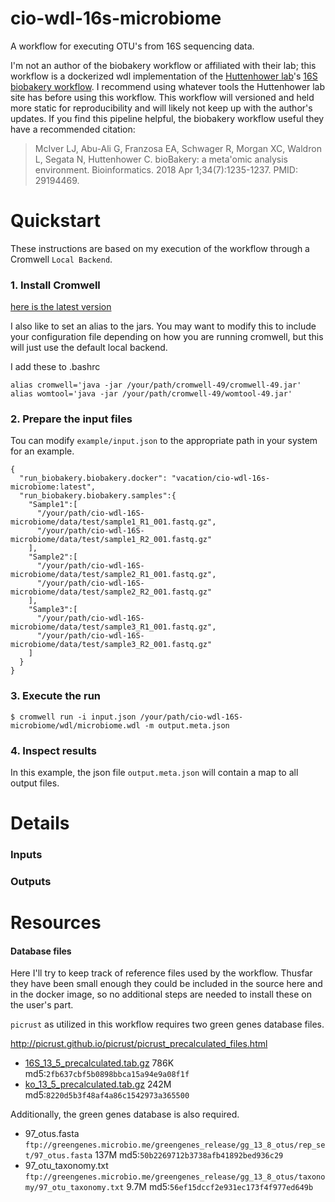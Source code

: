 # cio-wdl-16s-microbiome

A workflow for executing OTU's from 16S sequencing data.

I'm not an author of the biobakery workflow or affiliated with their lab; this workflow is a dockerized wdl implementation of the [Huttenhower lab](http://huttenhower.sph.harvard.edu
)'s [16S biobakery workflow](https://github.com/biobakery/biobakery/wiki/biobakery_workflows#3-16s-profiling). I recommend using whatever tools the Huttenhower lab site has before using this workflow.  This workflow will versioned and held more static for reproducibility and will likely not keep up with the author's updates. If you find this pipeline helpful, the biobakery workflow useful they have a recommended citation:

> McIver LJ, Abu-Ali G, Franzosa EA, Schwager R, Morgan XC, Waldron L, Segata N, Huttenhower C. bioBakery: a meta'omic analysis environment. Bioinformatics. 2018 Apr 1;34(7):1235-1237. PMID: 29194469.

# Quickstart

These instructions are based on my execution of the workflow through a Cromwell `Local Backend`.  

### 1. Install Cromwell 

[here is the latest version](https://github.com/broadinstitute/cromwell/releases/latest)

I also like to set an alias to the jars.  You may want to modify this to include your configuration file depending on how you are running cromwell, but this will just use the default local backend.

I add these to .bashrc

```
alias cromwell='java -jar /your/path/cromwell-49/cromwell-49.jar'
alias womtool='java -jar /your/path/cromwell-49/womtool-49.jar'
```

### 2. Prepare the input files 

Tou can modify `example/input.json` to the appropriate path in your system for an example.

```
{
  "run_biobakery.biobakery.docker": "vacation/cio-wdl-16s-microbiome:latest",
  "run_biobakery.biobakery.samples":{
    "Sample1":[
      "/your/path/cio-wdl-16S-microbiome/data/test/sample1_R1_001.fastq.gz",
      "/your/path/cio-wdl-16S-microbiome/data/test/sample1_R2_001.fastq.gz"
    ],
    "Sample2":[
      "/your/path/cio-wdl-16S-microbiome/data/test/sample2_R1_001.fastq.gz",
      "/your/path/cio-wdl-16S-microbiome/data/test/sample2_R2_001.fastq.gz"
    ],
    "Sample3":[
      "/your/path/cio-wdl-16S-microbiome/data/test/sample3_R1_001.fastq.gz",
      "/your/path/cio-wdl-16S-microbiome/data/test/sample3_R2_001.fastq.gz"
    ]
  }
}
```

### 3. Execute the run

`$ cromwell run -i input.json /your/path/cio-wdl-16S-microbiome/wdl/microbiome.wdl -m output.meta.json`

### 4. Inspect results

In this example, the json file `output.meta.json` will contain a map to all output files.

# Details

### Inputs

### Outputs

# Resources

#### Database files

Here I'll try to keep track of reference files used by the workflow.  Thusfar they have been small enough they could be included in the source here and in the docker image, so no additional steps are needed to install these on the user's part.

`picrust` as utilized in this workflow requires two green genes database files.

http://picrust.github.io/picrust/picrust_precalculated_files.html

* [16S_13_5_precalculated.tab.gz](http://kronos.pharmacology.dal.ca/public_files/picrust/picrust_precalculated_v1.1.4/13_5/16S_13_5_precalculated.tab.gz) 786K md5:`2fb637cbf5b0898bbca15a94e9a08f1f`
* [ko_13_5_precalculated.tab.gz](http://kronos.pharmacology.dal.ca/public_files/picrust/picrust_precalculated_v1.1.4/13_5/ko_13_5_precalculated.tab.gz) 242M md5:`8220d5b3f48af4a86c1542973a365500`

Additionally, the green genes database is also required.

* 97_otus.fasta `ftp://greengenes.microbio.me/greengenes_release/gg_13_8_otus/rep_set/97_otus.fasta` 137M md5:`50b2269712b3738afb41892bed936c29`
* 97_otu_taxonomy.txt `ftp://greengenes.microbio.me/greengenes_release/gg_13_8_otus/taxonomy/97_otu_taxonomy.txt` 9.7M md5:`56ef15dccf2e931ec173f4f977ed649b`
